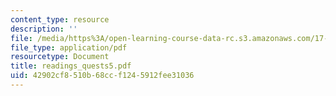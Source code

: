 ```yaml
---
content_type: resource
description: ''
file: /media/https%3A/open-learning-course-data-rc.s3.amazonaws.com/17-037-american-political-thought-spring-2004/42902cf8510b68ccf1245912fee31036_readings_quests5.pdf
file_type: application/pdf
resourcetype: Document
title: readings_quests5.pdf
uid: 42902cf8-510b-68cc-f124-5912fee31036
---
```

